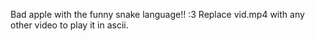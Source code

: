 Bad apple with the funny snake language!! :3 
Replace vid.mp4 with any other video to play it in ascii.
